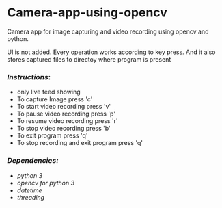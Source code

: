 # Camera-app-using-opencv
Camera app for image capturing and video recording using opencv and python.

UI is not added.
Every operation works according to key press.
And it also stores captured files to directoy where program is present

### <i>Instructions</i>:
<ul>
<li>only live feed showing</li>  
<li>To capture Image press 'c' </li>
<li>To start video recording press 'v'</li> 
<li>To pause video recording press 'p'</li> 
<li>To resume video recording press 'r'</li> 
<li>To stop video recording press 'b'</li>
<li>To exit program press 'q'</li>
<li>To stop recording and exit program press 'q'</li>
</ul>

### <i>Dependencies<i>:
<ul>
<li>python 3</li>
<li>opencv for python 3 </li>
<li>datetime </li>
<li>threading</li>
</ul>
